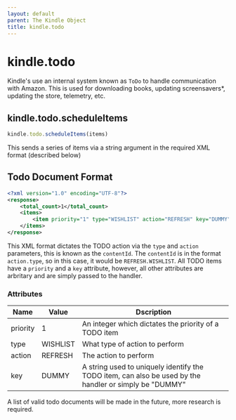 ```yaml
---
layout: default
parent: The Kindle Object
title: kindle.todo
---
```


# kindle.todo
Kindle's use an internal system known as `ToDo` to handle communication with Amazon. This is used for downloading books, updating screensavers*, updating the store, telemetry, etc.

## kindle.todo.scheduleItems
~~~js
kindle.todo.scheduleItems(items)
~~~
This sends a series of items via a string argument in the required XML format (described below)

## Todo Document Format
~~~xml
<?xml version="1.0" encoding="UTF-8"?>
<response>
    <total_count>1</total_count>
    <items>
        <item priority="1" type="WISHLIST" action="REFRESH" key="DUMMY" is_incremental="false" sequence="0"></item>
    </items>
</response>
~~~

This XML format dictates the TODO action via the `type` and `action` parameters, this is known as the `contentId`.
The `contentId` is in the format `action.type`, so in this case, it would be `REFRESH.WISHLIST`. All TODO items have a `priority` and a `key` attribute, however, all other attributes are arbritary and are simply passed to the handler.

### Attributes

| Name     | Value    | Dscription                                                                                             |
|----------|----------|--------------------------------------------------------------------------------------------------------|
| priority | 1        | An integer which dictates the priority of a TODO item                                                  |
| type     | WISHLIST | What type of action to perform                                                                         |
| action   | REFRESH  | The action to perform                                                                                  |
| key      | DUMMY    | A string used to uniquely identify the TODO item, can also be used by the handler or simply be "DUMMY" |


A list of valid todo documents will be made in the future, more research is required.